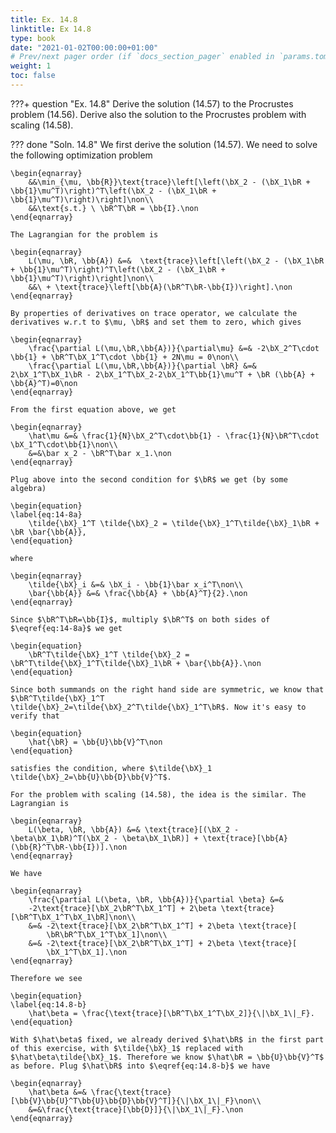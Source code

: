 ```yaml
---
title: Ex. 14.8
linktitle: Ex 14.8
type: book
date: "2021-01-02T00:00:00+01:00"
# Prev/next pager order (if `docs_section_pager` enabled in `params.toml`)
weight: 1
toc: false
---
```


???+ question "Ex. 14.8"
	Derive the solution (14.57) to the Procrustes problem (14.56). Derive also the solution to the Procrustes problem with scaling (14.58).

??? done "Soln. 14.8"
	We first derive the solution (14.57). We need to solve the following optimization problem
	
    \begin{eqnarray}
		&&\min_{\mu, \bb{R}}\text{trace}\left[\left(\bX_2 - (\bX_1\bR + \bb{1}\mu^T)\right)^T\left(\bX_2 - (\bX_1\bR + \bb{1}\mu^T)\right)\right]\non\\
		&&\text{s.t.} \ \bR^T\bR = \bb{I}.\non
	\end{eqnarray}

	The Lagrangian for the problem is 
	
    \begin{eqnarray}
		L(\mu, \bR, \bb{A}) &=&  \text{trace}\left[\left(\bX_2 - (\bX_1\bR + \bb{1}\mu^T)\right)^T\left(\bX_2 - (\bX_1\bR + \bb{1}\mu^T)\right)\right]\non\\
		&&\ + \text{trace}\left[\bb{A}(\bR^T\bR-\bb{I})\right].\non
	\end{eqnarray}
	
    By properties of derivatives on trace operator, we calculate the derivatives w.r.t to $\mu, \bR$ and set them to zero, which gives
	
    \begin{eqnarray}
		\frac{\partial L(\mu,\bR,\bb{A})}{\partial\mu} &=& -2\bX_2^T\cdot \bb{1} + \bR^T\bX_1^T\cdot \bb{1} + 2N\mu = 0\non\\
		\frac{\partial L(\mu,\bR,\bb{A})}{\partial \bR} &=& 2\bX_1^T\bX_1\bR - 2\bX_1^T\bX_2-2\bX_1^T\bb{1}\mu^T + \bR (\bb{A} + \bb{A}^T)=0\non
	\end{eqnarray}
	
    From the first equation above, we get
	
    \begin{eqnarray}
		\hat\mu &=& \frac{1}{N}\bX_2^T\cdot\bb{1} - \frac{1}{N}\bR^T\cdot \bX_1^T\cdot\bb{1}\non\\
		&=&\bar x_2 - \bR^T\bar x_1.\non
	\end{eqnarray}
	
    Plug above into the second condition for $\bR$ we get (by some algebra)
	
    \begin{equation}
	\label{eq:14-8a}
		\tilde{\bX}_1^T \tilde{\bX}_2 = \tilde{\bX}_1^T\tilde{\bX}_1\bR + \bR \bar{\bb{A}},
	\end{equation}
	
    where 
	
    \begin{eqnarray}
		\tilde{\bX}_i &=& \bX_i - \bb{1}\bar x_i^T\non\\
		\bar{\bb{A}} &=& \frac{\bb{A} + \bb{A}^T}{2}.\non
	\end{eqnarray}
	
    Since $\bR^T\bR=\bb{I}$, multiply $\bR^T$ on both sides of $\eqref{eq:14-8a}$ we get
	
    \begin{equation}
		\bR^T\tilde{\bX}_1^T \tilde{\bX}_2 = \bR^T\tilde{\bX}_1^T\tilde{\bX}_1\bR + \bar{\bb{A}}.\non
	\end{equation}

	Since both summands on the right hand side are symmetric, we know that $\bR^T\tilde{\bX}_1^T \tilde{\bX}_2=\tilde{\bX}_2^T\tilde{\bX}_1^T\bR$. Now it's easy to verify that 
	
    \begin{equation}
		\hat{\bR} = \bb{U}\bb{V}^T\non
	\end{equation}
	
    satisfies the condition, where $\tilde{\bX}_1 \tilde{\bX}_2=\bb{U}\bb{D}\bb{V}^T$.

	For the problem with scaling (14.58), the idea is the similar. The Lagrangian is 
	
    \begin{eqnarray}
		L(\beta, \bR, \bb{A}) &=& \text{trace}[(\bX_2 - \beta\bX_1\bR)^T(\bX_2 - \beta\bX_1\bR)] + \text{trace}[\bb{A}(\bb{R}^T\bR-\bb{I})].\non
	\end{eqnarray}
	
    We have
	
    \begin{eqnarray}
		\frac{\partial L(\beta, \bR, \bb{A})}{\partial \beta} &=&
		-2\text{trace}[\bX_2\bR^T\bX_1^T] + 2\beta \text{trace}[\bR^T\bX_1^T\bX_1\bR]\non\\
		&=& -2\text{trace}[\bX_2\bR^T\bX_1^T] + 2\beta \text{trace}[
			\bR\bR^T\bX_1^T\bX_1]\non\\
		&=& -2\text{trace}[\bX_2\bR^T\bX_1^T] + 2\beta \text{trace}[
			\bX_1^T\bX_1].\non
	\end{eqnarray}
	
    Therefore we see
	
    \begin{equation}
	\label{eq:14.8-b}
		\hat\beta = \frac{\text{trace}[\bR^T\bX_1^T\bX_2]}{\|\bX_1\|_F}.
	\end{equation}

	With $\hat\beta$ fixed, we already derived $\hat\bR$ in the first part of this exercise, with $\tilde{\bX}_1$ replaced with $\hat\beta\tilde{\bX}_1$. Therefore we know $\hat\bR = \bb{U}\bb{V}^T$ as before. Plug $\hat\bR$ into $\eqref{eq:14.8-b}$ we have

	\begin{eqnarray}
		\hat\beta &=& \frac{\text{trace}[\bb{V}\bb{U}^T\bb{U}\bb{D}\bb{V}^T]}{\|\bX_1\|_F}\non\\
		&=&\frac{\text{trace}[\bb{D}]}{\|\bX_1\|_F}.\non
	\end{eqnarray}
